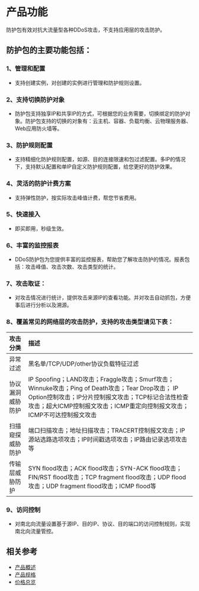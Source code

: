 # 产品功能

防护包有效对抗大流量型各种DDoS攻击，不支持应用层的攻击防护。

## 防护包的主要功能包括：

### 1、管理和配置
- 支持创建实例，对创建的实例进行管理和防护规则设置。

### 2、支持切换防护对象

- 防护包支持独享IP和共享IP的方式，可根据您的业务需要，切换绑定的防护对象。防护包支持的切换的对象有：云主机、容器、负载均衡、云物理服务器、Web应用防火墙等。

### 3、防护规则配置
- 支持精细化防护规则配置，如源、目的连接限速和包过滤配置。多IP的情况下，支持默认配置和单IP自定义防护规则配置，给您更好的防护效果。

### 4、灵活的防护计费方案
- 支持弹性防护，按实际攻击峰值计费，帮您节省费用。

### 5、快速接入
- 即买即用，秒级生效。

### 6、丰富的监控报表
- DDoS防护包为您提供丰富的监控报表，帮助您了解攻击防护的情况。报表包括：攻击峰值、攻击次数、攻击类型的统计。

### 7、攻击取证：

- 对攻击情况进行统计，提供攻击来源IP的查看功能。并对攻击自动抓包，方便事后进行分析以及溯源。

### 8、覆盖常见的网络层的攻击防护，支持的攻击类型请见下表：

| 攻击分类 | 描述 |
| :- | :- |
| 异常过滤     | 黑名单/TCP/UDP/other协议负载特征过滤 |
|协议漏洞威胁防护|IP Spoofing；LAND攻击；Fraggle攻击；Smurf攻击；Winnuke攻击；Ping of Death攻击；Tear Drop攻击； IP Option控制攻击；IP分片控制报文攻击；TCP标记合法性检查攻击；超大ICMP控制报文攻击；ICMP重定向控制报文攻击；ICMP不可达控制报文攻击|
|扫描窥探威胁防护|端口扫描攻击；地址扫描攻击；TRACERT控制报文攻击；IP源站选路选项攻击；IP时间戳选项攻击；IP路由记录选项攻击等|
|传输层威胁防护|SYN flood攻击；ACK flood攻击；SYN-ACK flood攻击；FIN/RST flood攻击；TCP fragment flood攻击；UDP flood攻击；UDP fragment flood攻击；ICMP flood等|

### 9、访问控制

- 对南北向流量设置基于源IP、目的IP、协议、目的端口的访问控制规则，实现南北向流量管控。

## 相关参考

- [产品概述](../Introduction/Product-Overview.md)
- [产品规格](../Introduction/Specification.md)
- [价格总览](../Pricing/Price-Overview.md)


